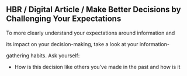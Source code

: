 ## HBR / Digital Article / Make Better Decisions by Challenging Your Expectations

To more clearly understand your expectations around information and

its impact on your decision-making, take a look at your information-

gathering habits. Ask yourself:

- How is this decision like others you’ve made in the past and how is it